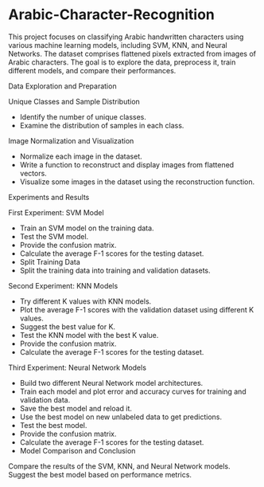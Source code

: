 # Arabic-Character-Recognition
This project focuses on classifying Arabic handwritten characters using various machine learning models, including SVM, KNN, and Neural Networks. The dataset comprises flattened pixels extracted from images of Arabic characters. The goal is to explore the data, preprocess it, train different models, and compare their performances.

Data Exploration and Preparation  

Unique Classes and Sample Distribution  
* Identify the number of unique classes.  
* Examine the distribution of samples in each class.

Image Normalization and Visualization  
* Normalize each image in the dataset.  
* Write a function to reconstruct and display images from flattened vectors.  
* Visualize some images in the dataset using the reconstruction function.

Experiments and Results  

First Experiment: SVM Model  
* Train an SVM model on the training data.  
* Test the SVM model.
* Provide the confusion matrix.
* Calculate the average F-1 scores for the testing dataset.
* Split Training Data
* Split the training data into training and validation datasets.

Second Experiment: KNN Models
* Try different K values with KNN models.
* Plot the average F-1 scores with the validation dataset using different K values.
* Suggest the best value for K.
* Test the KNN model with the best K value.
* Provide the confusion matrix.
* Calculate the average F-1 scores for the testing dataset.

Third Experiment: Neural Network Models
* Build two different Neural Network model architectures.
* Train each model and plot error and accuracy curves for training and validation data.
* Save the best model and reload it.
* Use the best model on new unlabeled data to get predictions.
* Test the best model.
* Provide the confusion matrix.
* Calculate the average F-1 scores for the testing dataset.
* Model Comparison and Conclusion

Compare the results of the SVM, KNN, and Neural Network models.  
Suggest the best model based on performance metrics.
